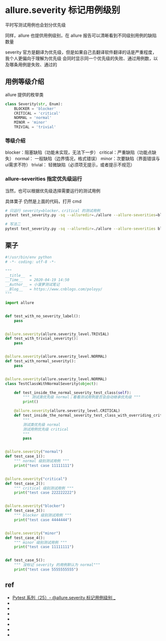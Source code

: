 # allure.severity 标记用例级别

平时写测试用例也会划分优先级

同样，allure 也提供用例级别，在 allure 报告可以清晰看到不同级别用例的缺陷数量 

severity 官方是翻译为优先级，但是如果自己去翻译软件翻译的话是严重程度，我个人更偏向于理解为优先级
会同时显示同一个优先级的失败、通过用例数，以及哪条用例是失败、通过的


## 用例等级介绍
allure 提供的枚举类
```py
class Severity(str, Enum):
    BLOCKER = 'blocker'
    CRITICAL = 'critical'
    NORMAL = 'normal'
    MINOR = 'minor'
    TRIVIAL = 'trivial'
```

### 等级介绍
blocker：阻塞缺陷（功能未实现，无法下一步）
critical：严重缺陷（功能点缺失）
normal： 一般缺陷（边界情况，格式错误）
minor：次要缺陷（界面错误与ui需求不符）
trivial： 轻微缺陷（必须项无提示，或者提示不规范）




### allure-severities 指定优先级运行
当然，也可以根据优先级选择需要运行的测试用例


具体栗子
仍然是上面的代码，打开 cmd
```sh
# 只运行 severity=blocker、critical 的测试用例
pytest test_severity.py -sq --alluredir=./allure --allure-severities=blocker,critical

# 写法二
pytest test_severity.py -sq --alluredir=./allure --allure-severities blocker,critical
```





## 栗子

```py
#!/usr/bin/env python
# -*- coding: utf-8 -*-

"""
__title__  =
__Time__   = 2020-04-19 14:50
__Author__ = 小菠萝测试笔记
__Blog__   = https://www.cnblogs.com/poloyy/
"""

import allure


def test_with_no_severity_label():
    pass


@allure.severity(allure.severity_level.TRIVIAL)
def test_with_trivial_severity():
    pass


@allure.severity(allure.severity_level.NORMAL)
def test_with_normal_severity():
    pass


@allure.severity(allure.severity_level.NORMAL)
class TestClassWithNormalSeverity(object):

    def test_inside_the_normal_severity_test_class(self):
        """ 测试类优先级 normal；看看测试用例是否会自动继承优先级 """
        print()

    @allure.severity(allure.severity_level.CRITICAL)
    def test_inside_the_normal_severity_test_class_with_overriding_critical_severity(self):
        """
        测试类优先级 normal
        测试用例优先级 critical
        """
        pass


@allure.severity("normal")
def test_case_1():
    """ normal 级别测试用例 """
    print("test case 11111111")


@allure.severity("critical")
def test_case_2():
    """ critical 级别测试用例 """
    print("test case 222222222")


@allure.severity("blocker")
def test_case_3():
    """ blocker 级别测试用例 """
    print("test case 4444444")


@allure.severity("minor")
def test_case_4():
    """ minor 级别测试用例 """
    print("test case 11111111")


def test_case_5():
    """ 没标记 severity 的用例默认为 normal"""
    print("test case 5555555555")

```





## ref
* [Pytest 系列（25）- @allure.severity 标记用例级别 _](https://www.cnblogs.com/poloyy/p/13889635.html)
* []()
* []()
* []()
* []()
* []()
* []()
* []()

